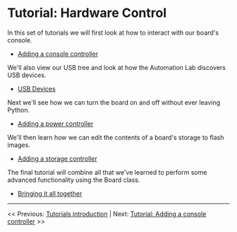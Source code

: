 # Tutorial: Hardware Control

In this set of tutorials we will first look at how to interact with our board's console.

* [Adding a console controller](./2-1-tutorial-console.md)

We'll also view our USB tree and look at how the Automation Lab discovers USB devices.

* [USB Devices](./2-2-tutorial-usb.md)

Next we'll see how we can turn the board on and off without ever leaving Python.

* [Adding a power controller](./2-3-tutorial-power.md)

We'll then learn how we can edit the contents of a board's storage to flash images.

* [Adding a storage controller](./2-4-tutorial-storage.md)

The final tutorial will combine all that we've learned to perform some advanced functionality using the Board class.

* [Bringing it all together](./2-5-tutorial-board.md)

___

<< Previous: [Tutorials introduction](./1-tutorial-introduction.md) |
Next: [Tutorial: Adding a console controller](./2-1-tutorial-console.md) >>

